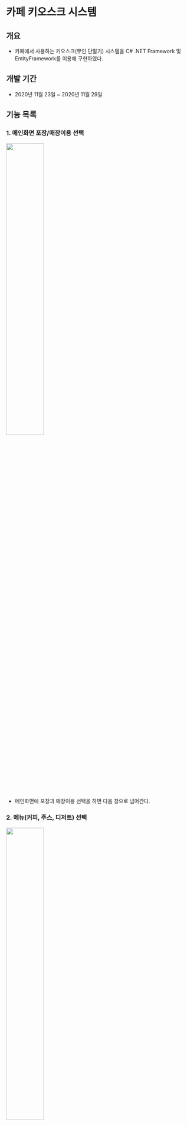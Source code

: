 # 카페 키오스크 시스템

## 개요

- 카페에서 사용하는 키오스크(무인 단말기) 시스템을 C# .NET Framework 및 EntityFramework를 이용해 구현하였다.

## 개발 기간

- 2020년 11월 23일 ~ 2020년 11월 29일

## 기능 목록

### 1. 메인화면 포장/매장이용 선택

<img src="./img/메인화면.jpg" width="45%">

- 메인화면에 포장과 매장이용 선택을 하면 다음 창으로 넘어간다.

### 2. 메뉴(커피, 주스, 디저트) 선택
<img src="./img/메뉴화면.jpg" width="45%">

### 3. 메뉴에 따른 옵션 선택

<img src="./img/옵션화면.jpg" width="45%">

- 커피, 주스, 디저트에 따라 각각 옵션을 선택하도록 한다.
- 사이즈는 둘 중 반드시 하나를 선택하도록 한다.
- 기타 옵션은 두번 클릭하면 해제가 되도록 한다.

### 4. 장바구니에서 주문 확인




# 사용 기술

## 언어

- C# 8.0

  

## 프레임워크

- .Net FrameWork 4.8

- EntityFrameWork 6.2

- Winform

  

## 데이터베이스

* MSSQL Server 2019

  

## 기타 개발환경

- Windows 10

- Microsoft Visual Studio Community 2019 v16.8

- Microsoft SQL Server Management Studio v18.6

  

## 데이터베이스 스키마
<img src="./img/database.jpg">



## 유저 케이스 다이어그램

<img src="./img/user_case_diagram.jpg">



## 플로우차트
<img src="./img/flowchart.jpg">

## 클래스 다이어그램

1. DAO(Data Access Object)
<img src="./img/class_diagram_Dao.jpg">

2. User Controls
<img src="./img/class_diagram_UC.jpg">



## 시퀀스 다이어그램
<img src="./img/sequance_diagram.jpg">

# Point of Interest

## null exception 오류 메세지

### 증상
- debug시 null exception 현상

### 원인
- Order ID 사양이 자동증가가 되어 있지 않았음 SQL과 Visual Basic에 있는 diagram의 속성이 서로 달랐다.

### 결과
- 확인 결과, SQL에서 업데이트가 된 것이 Visual Basic과 일치하지 않았다.
- 해결하기 위해, Visual Basic에 있는 diagram을 삭제하고 데이터베이스에서 모델업데이트 해주어야 했다.

---

# github에서 분기를 사용하지 않고 master로 올려서 파일이 충돌된 현상

### 증상
- 파일이 서로 겹쳐 손상되었다.

### 원인
- github에서 분기기능에 대한 이해가 부족해서 활용하지 못했다.

### 결과
- github 사용법을 다시 정확히 숙지하였다.
- 분기를 사용하여 push 후 merge를 사용하고, master로 변경 후 pull사용 하였다.
- 서로 충돌없이 프로젝트를 수정, 공유할 수 있게 되었다.


---